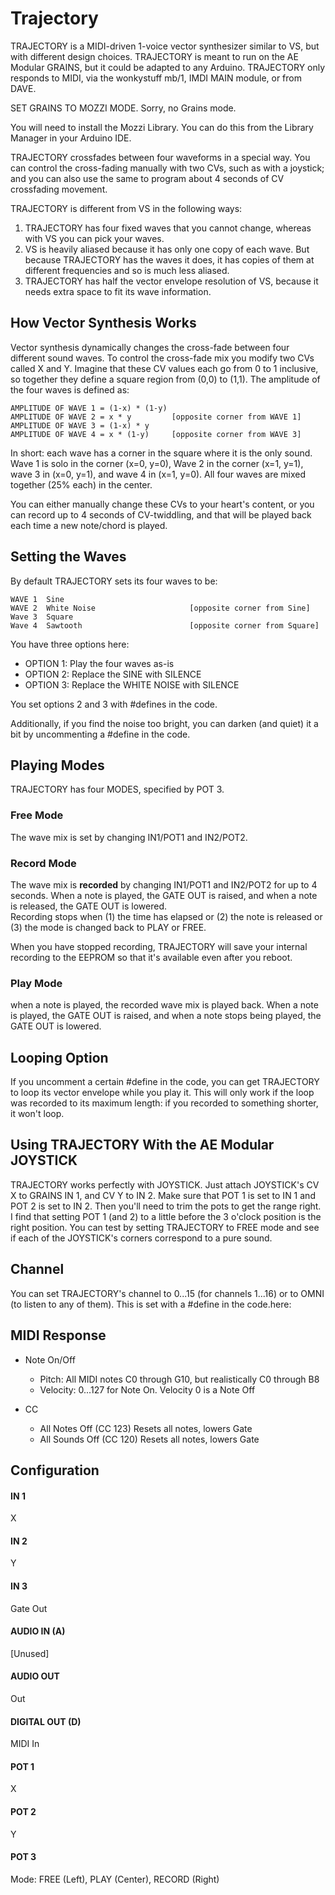 # Trajectory

TRAJECTORY is a MIDI-driven 1-voice vector synthesizer similar to VS, but with different design choices.  TRAJECTORY is meant to run on the AE Modular GRAINS, but it could be adapted to any Arduino.  TRAJECTORY only responds to MIDI, via the wonkystuff mb/1, IMDI MAIN module, or from DAVE. 

SET GRAINS TO MOZZI MODE.  Sorry, no Grains mode.

You will need to install the Mozzi Library.  You can do this from the Library Manager in your Arduino IDE.

TRAJECTORY crossfades between four waveforms in a special way.  You can control the cross-fading manually with two CVs, such as with a joystick; and you can also use the same to program about 4 seconds of CV crossfading movement.

TRAJECTORY is different from VS in the following ways:

1. TRAJECTORY has four fixed waves that you cannot change, whereas with VS you can pick your waves.
2. VS is heavily aliased because it has only one copy of each wave.  But because TRAJECTORY has the waves it does, it has copies of them at different frequencies and so is much less aliased.
3. TRAJECTORY has half the vector envelope resolution of VS, because it needs extra space to fit its wave information.

## How Vector Synthesis Works

Vector synthesis dynamically changes the cross-fade between four different sound waves. To control the cross-fade mix you modify two CVs called X and Y.  Imagine that these CV values each go from 0 to 1 inclusive, so together they define a square region from (0,0) to (1,1).  The amplitude of the four waves is defined as:

    AMPLITUDE OF WAVE 1 = (1-x) * (1-y)
    AMPLITUDE OF WAVE 2 = x * y			[opposite corner from WAVE 1]
    AMPLITUDE OF WAVE 3 = (1-x) * y
    AMPLITUDE OF WAVE 4 = x * (1-y)		[opposite corner from WAVE 3]

In short: each wave has a corner in the square where it is the only sound.  Wave 1 is solo in the corner (x=0, y=0), Wave 2 in the corner (x=1, y=1), wave 3 in (x=0, y=1), and wave 4 in (x=1, y=0).  All four waves are mixed together (25% each) in the center.  

You can either manually change these CVs to your heart's content, or you can record up to 4 seconds of CV-twiddling, and that will be played back each time a new note/chord is played.


## Setting the Waves

By default TRAJECTORY sets its four waves to be:

    WAVE 1	Sine
    WAVE 2  White Noise						[opposite corner from Sine]
    Wave 3	Square
    Wave 4  Sawtooth						[opposite corner from Square]

You have three options here:

* OPTION 1: Play the four waves as-is
* OPTION 2: Replace the SINE with SILENCE
* OPTION 3: Replace the WHITE NOISE with SILENCE

You set options 2 and 3 with #defines in the code.

Additionally, if you find the noise too bright, you can darken (and quiet) it a bit by uncommenting a #define in the code.


## Playing Modes

TRAJECTORY has four MODES, specified by POT 3.

### Free Mode
The wave mix is set by changing IN1/POT1 and IN2/POT2.

### Record Mode
The wave mix is **recorded** by changing IN1/POT1 and IN2/POT2 for up to 4 seconds. When a note is played, the GATE OUT is raised, and when a note is released, the GATE OUT is lowered.  
Recording stops when (1) the time has elapsed or (2) the note is released or (3) the mode is changed back to PLAY or FREE.

When you have stopped recording, TRAJECTORY will save your internal recording to the EEPROM so that it's
available even after you reboot.

### Play Mode
when a note is played, the recorded wave mix is played back.  When a note is played, the GATE OUT is raised, and when a note stops being played, the GATE OUT is lowered.


## Looping Option

If you uncomment a certain #define in the code,  you can get TRAJECTORY to loop its vector envelope while you play it. This will only work if the loop was recorded to its maximum length: if you recorded to something shorter, it won't loop.


## Using TRAJECTORY With the AE Modular JOYSTICK

TRAJECTORY works perfectly with JOYSTICK.  Just attach JOYSTICK's CV X to GRAINS IN 1, and CV Y to IN 2. Make sure that POT 1 is set to IN 1 and POT 2 is set to IN 2.  Then you'll need to trim the pots to get the range right.  I find that setting POT 1 (and 2) to a little before the 3 o'clock position is the right position.  You can test by setting TRAJECTORY to FREE mode and see if each of the JOYSTICK's corners correspond to a pure sound.

## Channel 

You can set TRAJECTORY's channel to 0...15 (for channels 1...16) or to OMNI (to listen to any of them). This is set with a #define in the code.here:



## MIDI Response

- Note On/Off
    - Pitch: All MIDI notes C0 through G10, but realistically C0 through B8 
    - Velocity: 0...127 for Note On.  Velocity 0 is a Note Off

- CC
    - All Notes Off (CC 123) Resets all notes, lowers Gate
    - All Sounds Off (CC 120) Resets all notes, lowers Gate



## Configuration

#### IN 1
X
#### IN 2
Y
#### IN 3
Gate Out
#### AUDIO IN (A)
[Unused]
#### AUDIO OUT
Out
#### DIGITAL OUT (D) 
MIDI In
#### POT 1
X
#### POT 2
Y
#### POT 3
Mode: FREE (Left), PLAY (Center), RECORD (Right)
